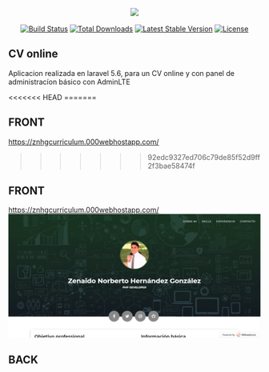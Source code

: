 <p align="center"><img src="https://laravel.com/assets/img/components/logo-laravel.svg"></p>

<p align="center">
<a href="https://travis-ci.org/laravel/framework"><img src="https://travis-ci.org/laravel/framework.svg" alt="Build Status"></a>
<a href="https://packagist.org/packages/laravel/framework"><img src="https://poser.pugx.org/laravel/framework/d/total.svg" alt="Total Downloads"></a>
<a href="https://packagist.org/packages/laravel/framework"><img src="https://poser.pugx.org/laravel/framework/v/stable.svg" alt="Latest Stable Version"></a>
<a href="https://packagist.org/packages/laravel/framework"><img src="https://poser.pugx.org/laravel/framework/license.svg" alt="License"></a>
</p>

## CV online

<p>Aplicacion realizada en laravel 5.6, para un CV online y con panel de administracíon básico con AdminLTE</p>
<<<<<<< HEAD
=======

## FRONT 
https://znhgcurriculum.000webhostapp.com/
>>>>>>> 92edc9327ed706c79de85f52d9ff2f3bae58474f

## FRONT

https://znhgcurriculum.000webhostapp.com/
![Screenshot](front.gif)

## BACK






